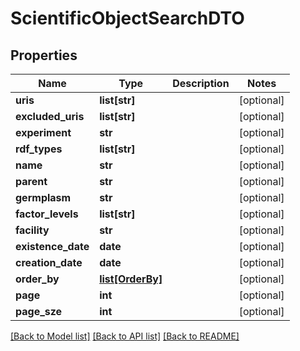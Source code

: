# ScientificObjectSearchDTO

## Properties
Name | Type | Description | Notes
------------ | ------------- | ------------- | -------------
**uris** | **list[str]** |  | [optional] 
**excluded_uris** | **list[str]** |  | [optional] 
**experiment** | **str** |  | [optional] 
**rdf_types** | **list[str]** |  | [optional] 
**name** | **str** |  | [optional] 
**parent** | **str** |  | [optional] 
**germplasm** | **str** |  | [optional] 
**factor_levels** | **list[str]** |  | [optional] 
**facility** | **str** |  | [optional] 
**existence_date** | **date** |  | [optional] 
**creation_date** | **date** |  | [optional] 
**order_by** | [**list[OrderBy]**](OrderBy.md) |  | [optional] 
**page** | **int** |  | [optional] 
**page_sze** | **int** |  | [optional] 

[[Back to Model list]](../README.md#documentation-for-models) [[Back to API list]](../README.md#documentation-for-api-endpoints) [[Back to README]](../README.md)


